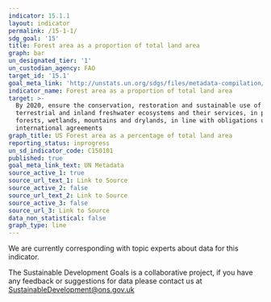 ```yaml
---
indicator: 15.1.1
layout: indicator
permalink: /15-1-1/
sdg_goal: '15'
title: Forest area as a proportion of total land area
graph: bar
un_designated_tier: '1'
un_custodian_agency: FAO
target_id: '15.1'
goal_meta_link: 'http://unstats.un.org/sdgs/files/metadata-compilation/Metadata-Goal-15.pdf'
indicator_name: Forest area as a proportion of total land area
target: >-
  By 2020, ensure the conservation, restoration and sustainable use of
  terrestrial and inland freshwater ecosystems and their services, in particular
  forests, wetlands, mountains and drylands, in line with obligations under
  international agreements
graph_title: US Forest area as a percentage of total land area
reporting_status: inprogress
un_sd_indicator_code: C150101
published: true
goal_meta_link_text: UN Metadata
source_active_1: true
source_url_text_1: Link to Source
source_active_2: false
source_url_text_2: Link to Source
source_active_3: false
source_url_3: Link to Source
data_non_statistical: false
graph_type: line
---
```


We are currently corresponding with topic experts about data for this indicator. 

The Sustainable Development Goals is a collaborative project, if you have any feedback or suggestions for data please contact us at <SustainableDevelopment@ons.gov.uk>  

